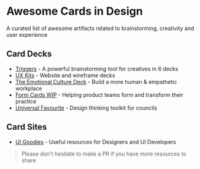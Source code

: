 # Awesome Cards in Design
A curated list of awesome artifacts related to brainstorming, creativity and user experience

## Card Decks
- [Triggers](http://trytriggers.com) - A powerful brainstorming tool for creatives in 6 decks
- [UX Kits](https://uxkits.com/collections/products) - Website and wireframe decks
- [The Emotional Culture Deck](https://theemotionalculturedeck.com/) - Build a more human & empathetic workplace
- [Form Cards WIP](https://form.cards) - Helping product teams form and transform their practice
- [Universal Favourite](https://universalfavourite.com.au/projects/design-thinking-toolkit-for-councils/) - Design thinking toolkit for councils

## Card Sites
- [UI Goodies](http://uigoodies.com/) - Useful resources for Designers and UI Developers

> Please don't hesitate to make a PR if you have more resources to share.
